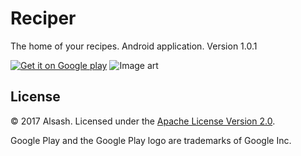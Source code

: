# Reciper

The home of your recipes. Android application. Version 1.0.1

[![Get it on Google play](/../../raw/master/jpg/art/v001/google-play-badge-small.png)][1]
![Image art](/../../raw/master/jpg/art/v001/123.png)

## License
© 2017 Alsash. Licensed under the [Apache License Version 2.0](/../../blob/master/LICENSE).

Google Play and the Google Play logo are trademarks of Google Inc.

[1]: https://play.google.com/store/apps/details?id=com.alsash.reciper&pcampaignid=MKT-Other-global-all-co-prtnr-py-PartBadge-Mar2515-1
